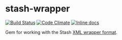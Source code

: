 # stash-wrapper

[![Build Status](https://travis-ci.org/dmolesUC3/stash-wrapper.png?branch=master)](https://travis-ci.org/dmolesUC3/stash-wrapper)
[![Code Climate](https://codeclimate.com/github/dmolesUC3/stash-wrapper.png)](https://codeclimate.com/github/dmolesUC3/stash-wrapper)
[![Inline docs](http://inch-ci.org/github/dmolesUC3/stash-wrapper.png)](http://inch-ci.org/github/dmolesUC3/stash-wrapper)

Gem for working with the Stash [XML wrapper format](https://dash.cdlib.org/stash_wrapper/stash_wrapper.xsd).
